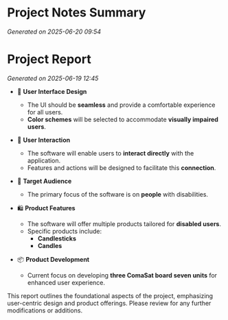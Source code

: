 # Project Notes Summary

*Generated on 2025-06-20 09:54*

# Project Report

*Generated on 2025-06-19 12:45*

- 🎨 **User Interface Design**
  - The UI should be **seamless** and provide a comfortable experience for all users.
  - **Color schemes** will be selected to accommodate **visually impaired users**.

- 🤝 **User Interaction**
  - The software will enable users to **interact directly** with the application. 
  - Features and actions will be designed to facilitate this **connection**.

- 🎯 **Target Audience**
  - The primary focus of the software is on **people** with disabilities.

- 🛍️ **Product Features**
  - The software will offer multiple products tailored for **disabled users**. 
  - Specific products include:
    - **Candlesticks**
    - **Candles**

- 📦 **Product Development**
  - Current focus on developing **three ComaSat board seven units** for enhanced user experience. 

This report outlines the foundational aspects of the project, emphasizing user-centric design and product offerings. Please review for any further modifications or additions.